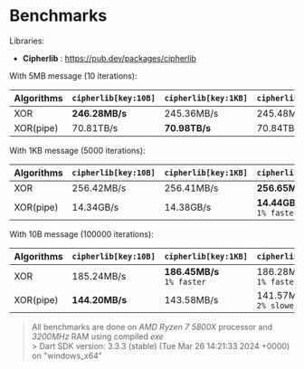 # Benchmarks

Libraries:

- **Cipherlib** : https://pub.dev/packages/cipherlib

With 5MB message (10 iterations):

| Algorithms | `cipherlib[key:10B]` | `cipherlib[key:1KB]` | `cipherlib[key:5MB]` |
|------------|----------------------|----------------------|----------------------|
| XOR      | **246.28MB/s** | 245.36MB/s | 245.48MB/s |
| XOR(pipe)      | 70.81TB/s | **70.98TB/s** | 70.84TB/s |

With 1KB message (5000 iterations):

| Algorithms | `cipherlib[key:10B]` | `cipherlib[key:1KB]` | `cipherlib[key:5MB]` |
|------------|----------------------|----------------------|----------------------|
| XOR      | 256.42MB/s | 256.41MB/s | **256.65MB/s** |
| XOR(pipe)      | 14.34GB/s | 14.38GB/s | **14.44GB/s** <br> `1% faster` |

With 10B message (100000 iterations):

| Algorithms | `cipherlib[key:10B]` | `cipherlib[key:1KB]` | `cipherlib[key:5MB]` |
|------------|----------------------|----------------------|----------------------|
| XOR      | 185.24MB/s | **186.45MB/s** <br> `1% faster` | 186.28MB/s <br> `1% faster` |
| XOR(pipe)      | **144.20MB/s** | 143.58MB/s | 141.57MB/s <br> `2% slower` |

> All benchmarks are done on _AMD Ryzen 7 5800X_ processor and _3200MHz_ RAM using compiled _exe_
> <br>> Dart SDK version: 3.3.3 (stable) (Tue Mar 26 14:21:33 2024 +0000) on "windows_x64"
